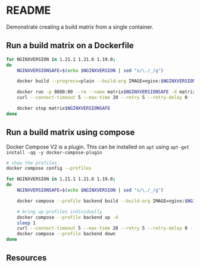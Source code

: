 # README

Demonstrate creating a build matrix from a single container.  

## Run a build matrix on a Dockerfile

```sh
for NGINXVERSION in 1.21.1 1.21.6 1.19.0; 
do
    NGINXVERSIONSAFE=$(echo $NGINXVERSION | sed "s/\./_/g")  

    docker build --progress=plain --build-arg IMAGE=nginx:$NGINXVERSION --no-cache -t matrix$NGINXVERSIONSAFE .

    docker run -p 8080:80 --rm --name matrix$NGINXVERSIONSAFE -d matrix$NGINXVERSIONSAFE 
    curl --connect-timeout 5 --max-time 20 --retry 5 --retry-delay 0 --retry-max-time 40 -Is http://0.0.0.0:8080 | grep Server: 

    docker stop matrix$NGINXVERSIONSAFE
done
```

## Run a build matrix using compose

Docker Compose V2 is a plugin.  This can be installed on `apt` using 
    `apt-get install -qq -y docker-compose-plugin`

```sh
# show the profiles
docker compose config --profiles  

for NGINXVERSION in 1.21.1 1.21.6 1.19.0; 
do
    NGINXVERSIONSAFE=$(echo $NGINXVERSION | sed "s/\./_/g")  

    docker compose --profile backend build --build-arg IMAGE=nginx:$NGINXVERSION

    # bring up profiles individually
    docker compose --profile backend up -d 
    sleep 1
    curl --connect-timeout 5 --max-time 20 --retry 5 --retry-delay 0 --retry-max-time 40 -I http://0.0.0.0:8080 | grep Server: 
    docker compose --profile backend down 
done
```

## Resources